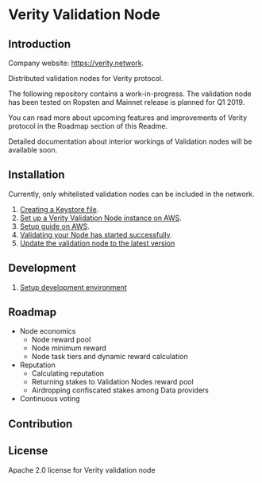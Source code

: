 # Verity Validation Node

## Introduction

Company website: https://verity.network.

Distributed validation nodes for Verity protocol.

The following repository contains a work-in-progress. The validation node has been tested on Ropsten and Mainnet release is planned for Q1 2019.

You can read more about upcoming features and improvements of Verity protocol in the Roadmap section of this Readme.

Detailed documentation about interior workings of Validation nodes will be available soon.

## Installation

Currently, only whitelisted validation nodes can be included in the network.

1. [Creating a Keystore file](https://github.com/verity-network/validation-node/wiki/Creating-a-Keystore-file).
1. [Set up a Verity Validation Node instance on AWS](https://github.com/verity-network/validation-node/wiki/Set-up-a-Verity-Validation-Node-instance-on-AWS).
1. [Setup guide on AWS](https://github.com/verity-network/validation-node/wiki/Setup-guide-on-AWS).
1. [Validating your Node has started successfully](https://github.com/verity-network/validation-node/wiki/validating-your-Node-has-started-successfully).
1. [Update the validation node to the latest version](https://github.com/verity-network/validation-node/wiki/Update-the-validation-node-to-the-latest-version)

## Development
1. [Setup development environment](https://github.com/verity-network/validation-node/wiki/Setup-development-environment)


## Roadmap
 - Node economics
    - Node reward pool
    - Node minimum reward
    - Node task tiers and dynamic reward calculation
 - Reputation
    - Calculating reputation
    - Returning  stakes to Validation Nodes reward pool 
    -  Airdropping confiscated stakes among Data providers
 - Continuous voting


## Contribution

## License

Apache 2.0 license for Verity validation node
